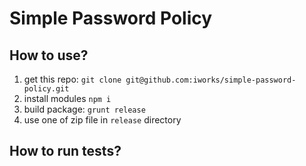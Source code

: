# Simple Password Policy

## How to use?

1. get this repo: `git clone git@github.com:iworks/simple-password-policy.git`
1. install modules `npm i`
1. build package: `grunt release`
1. use one of zip file in `release` directory

## How to run tests?


